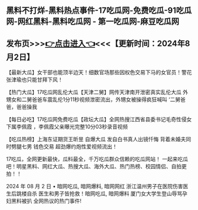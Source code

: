 黑料不打烊-黑料热点事件-17吃瓜网-免费吃瓜-91吃瓜网-网红黑料-黑料吃瓜网 - 第一吃瓜网-麻豆吃瓜网
------------------------
发布页>>><a href="https://baoliaowang.github.io/heiliaowang.github.io/">👉点击进入👈</a><<<【更新时间：2024年8月2日】
------------------------
【最新大瓜】女干部也能顶半边天！细数官场那些因权色交易下马的女官员！警花张津瑜也只能甘拜下风！

【热门大瓜】17吃瓜网乱伦大瓜【天津二舅】网传天津南开泄密真实乱伦大瓜 外甥女和二舅爸爸车震乱伦1分11秒视频泄密流出，外甥女被操得疯狂喊叫 ‘二舅爸爸，爸爸操我

【每日必吃】17吃瓜网免费吃瓜【政坛大瓜】全网热搜江西省县委书记毛奇性侵女下属李佩霞 ，李佩霞父亲曝光完整10分03秒录音视频

【吃瓜热榜】上海东证期货王昕昱 自爆大瓜 发自白书真人出镜忏悔 背着未婚夫同时劈腿七男 钱色交易 超劲爆约炮性爱视频流出！

17吃瓜，全网更新最快，瓜料最全，千万吃瓜群众信赖的吃瓜网站！ 一起来吃瓜吧！明星黑料、网红大瓜、热搜大瓜、海外大瓜、热门热榜、校园情侣、自拍更拍！！

2024 年 08 月 2 日 • 暗网吃瓜, 暗网爆料, 暗网网红 浙江温州男子在医院伤害医生后跳楼自杀 医生和男子皆抢救！暗网吃瓜, 暗网爆料 厦门女大学生登山辱骂孕妇黑料被扒 全网热议的热门事件!
